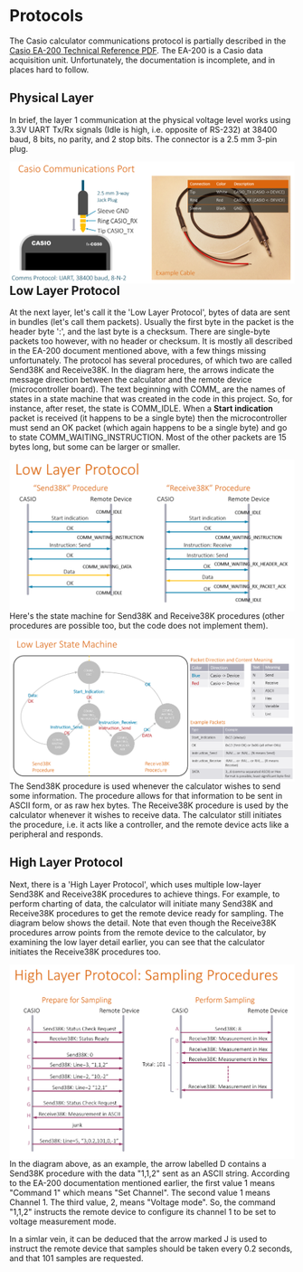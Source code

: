 # Protocols
The Casio calculator communications protocol is partially described in the [Casio EA-200 Technical Reference PDF](https://support.casio.com/en/manual/004/EA200_TechnicalReference_EN.pdf). The EA-200 is a Casio data acquisition unit.
Unfortunately, the documentation is incomplete, and in places hard to follow.

## Physical Layer
In brief, the layer 1 communication at the physical voltage level works using 3.3V UART Tx/Rx signals (Idle is high, i.e. opposite of RS-232) at 38400 baud, 8 bits, no parity, and 2 stop bits. The connector is a 2.5 mm 3-pin plug. 

<img src="images/casio-connector-diagram.png" width="640" style="float:left">

## Low Layer Protocol
At the next layer, let's call it the 'Low Layer Protocol', bytes of data are sent in bundles (let's call them packets). Usually the first byte in the packet is the header byte ':', and the last byte is a checksum. There are single-byte packets too however, with no header or checksum. It is mostly all described in the EA-200 document mentioned above, with a few things missing unfortunately. The protocol has several procedures, of which two are called Send38K and Receive38K. In the diagram here, the arrows indicate the message direction between the calculator and the remote device (microcontroller board). The text beginning with COMM_ are the names of states in a state machine that was created in the code in this project. So, for instance, after reset, the state is COMM_IDLE. When a **Start indication** packet is received (it happens to be a single byte) then the microcontroller must send an OK packet (which again happens to be a single byte) and go to state COMM_WAITING_INSTRUCTION. Most of the other packets are 15 bytes long, but some can be larger or smaller.

<img src="images/low-layer-protocol.png" width="640" style="float:left">

Here's the state machine for Send38K and Receive38K procedures (other procedures are possible too, but the code does not implement them).

<img src="images/low-layer-state-machine.png" width="720" style="float:left">

The Send38K procedure is used whenever the calculator wishes to send some information. The procedure allows for that information to be sent in ASCII form, or as raw hex bytes. The Receive38K procedure is used by the calculator whenever it wishes to receive data. The calculator still initiates the procedure, i.e. it acts like a controller, and the remote device acts like a peripheral and responds.

## High Layer Protocol
Next, there is a 'High Layer Protocol', which uses multiple low-layer Send38K and Receive38K procedures to achieve things. 
For example, to perform charting of data, the calculator will initiate many Send38K and Receive38K procedures to get the remote device ready for sampling. The diagram below shows the detail. Note that even though the Receive38K procedures arrow points from the remote device to the calculator, by examining the low layer detail earlier, you can see that the calculator initiates the Receive38K procedures too.

<img src="images/high-layer-protocol-sampling-procedures.png" width="640" style="float:left">

In the diagram above, as an example, the arrow labelled D contains a Send38K procedure with the data "1,1,2" sent as an ASCII string. According to the EA-200 documentation mentioned earlier, the first value 1 means "Command 1" which means "Set Channel". The second value 1 means Channel 1. The third value, 2, means "Voltage mode". So, the command "1,1,2" instructs the remote device to configure its channel 1 to be set to voltage measurement mode.

In a simlar vein, it can be deduced that the arrow marked J is used to instruct the remote device that samples should be taken every 0.2 seconds, and that 101 samples are requested.

